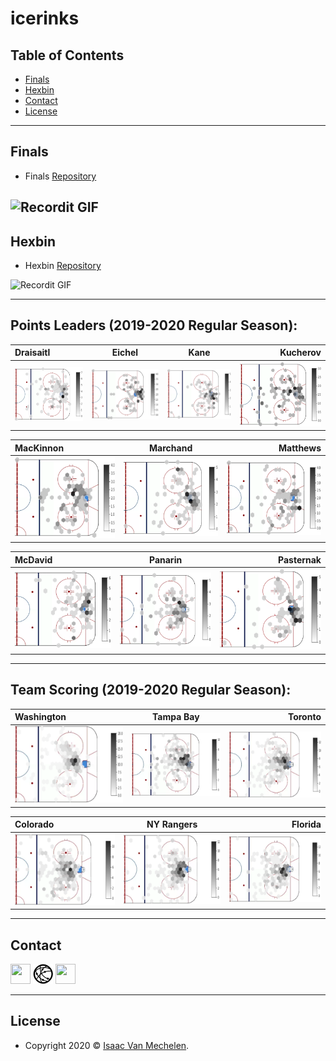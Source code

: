 # icerinks


## Table of Contents
- [Finals](#finals)
- [Hexbin](#hexbin)
- [Contact](#contact)
- [License](#license)

---
## Finals
- Finals <a href="https://github.com/vanmeciv/icerinks/tree/master/finals" target="_blank">Repository</a>

![Recordit GIF](https://camo.githubusercontent.com/8aea2245cf3578ea3a32f4ed74205c9df5b376ed68018199abff5e211883eeb4/687474703a2f2f672e7265636f726469742e636f2f73757a3037374d374d522e676966)
---
## Hexbin
- Hexbin <a href="https://github.com/vanmeciv/icerinks/tree/master/hexbin" target="_blank">Repository</a>

![Recordit GIF](https://camo.githubusercontent.com/0a8d1f97788126baf8053d46e6e9c5132b3cee5667a13b73a48f80740efbb746/687474703a2f2f672e7265636f726469742e636f2f6354463856424143544e2e676966)

---
## Points Leaders (2019-2020 Regular Season):


| Draisaitl | Eichel | Kane | Kucherov |
| :---         |     :---:      |          :---: |           ---: |
| <img src="hexbin/img/Points_2019-2020_Draisaitl_withTilemap.png">   | <img src="hexbin/img/Points_2019-2020_Eichel_withTilemap.png">     | <img src="hexbin/img/Points_2019-2020_Kane_withTilemap.png">    | <img src="hexbin/img/Points_2019-2020_Kucherov_withTilemap.png">   |

| MacKinnon | Marchand | Matthews |
| :---         |     :---:      |          ---: |
| <img src="hexbin/img/Points_2019-2020_MacKinnon_withTilemap.png">     | <img src="hexbin/img/Points_2019-2020_Marchand_withTilemap.png">    | <img src="hexbin/img/Points_2019-2020_Matthews_withTilemap.png">   |


| McDavid | Panarin | Pasternak |
| :---         |     :---:      |           ---: |
|  <img src="hexbin/img/Points_2019-2020_McDavid_withTilemap.png">     | <img src="hexbin/img/Points_2019-2020_Panarin_withTilemap.png">    | <img src="hexbin/img/Points_2019-2020_Pastrnak_withTilemap.png">    |

---

## Team Scoring (2019-2020 Regular Season):

| Washington | Tampa Bay | Toronto |
| :---         |     :---:      |          ---: |
| <img src="hexbin/img/2019-2020_Goals_WSH_tilemap.png">     | <img src="hexbin/img/2019-2020_Goals_TBL_tilemap.png">    | <img src="hexbin/img/2019-2020_Goals_TOR_tilemap.png">   |

| Colorado | NY Rangers | Florida |
| :---         |     :---:      |          ---: |
| <img src="hexbin/img/2019-2020_Goals_COL_tilemap.png">     | <img src="hexbin/img/2019-2020_Goals_NYR_tilemap.png">     | <img src="hexbin/img/2019-2020_Goals_FLA_tilemap.png">    |

---
## Contact

<a href="https://www.linkedin.com/in/isaac-vanmechelen/" target="_blank" title="My LinkedIn Profile"><img height="32" width="32" src="https://cdn.jsdelivr.net/npm/simple-icons@v3/icons/linkedin.svg" /></a>
<a href="https://geospatial.is" target="_blank" title="My Website"><img height="32" width="32" src="https://raw.githubusercontent.com/vanmeciv/Portfolio/master/img/favicon/favicon-32x32.png" /></a>
<a href="https://geospatial.is/pdf/Van%20Mechelen_Isaac_Resume.pdf" target="_blank" title="My Resume"><img height="32" width="32" src="http://simpleicons.org/icons/adobeacrobatreader.svg" /></a>

---

## License

- Copyright 2020 © <a href="https://geospatial.is" target="_blank">Isaac Van Mechelen</a>.
